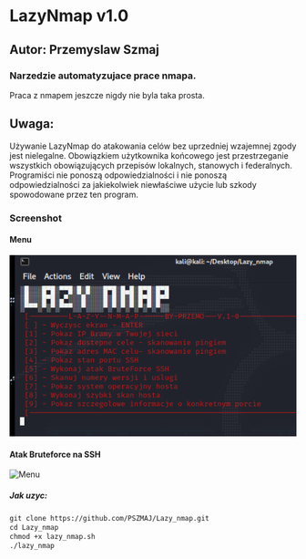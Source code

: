 # LazyNmap v1.0
## Autor: Przemyslaw Szmaj
### Narzedzie automatyzujace prace nmapa.

Praca z nmapem jeszcze nigdy nie byla taka prosta.

## Uwaga:
Używanie LazyNmap do atakowania celów bez uprzedniej wzajemnej zgody jest nielegalne. Obowiązkiem użytkownika końcowego jest przestrzeganie wszystkich obowiązujących przepisów lokalnych, stanowych i federalnych. Programiści nie ponoszą odpowiedzialności i nie ponoszą odpowiedzialności za jakiekolwiek niewłaściwe użycie lub szkody spowodowane przez ten program.

### Screenshot
#### Menu
![Menu](https://raw.githubusercontent.com/PSZMAJ/Lazy_nmap/main/lazy_nmap.PNG "LazyNmap")

#### Atak Bruteforce na SSH
![Menu]([https://raw.githubusercontent.com/PSZMAJ/Lazy_nmap/main/lazy_nmap.PNG](https://raw.githubusercontent.com/PSZMAJ/Lazy_nmap/main/lazy_nmap_photo/brute_lazy_nmap.PNG) "LazyNmap")


##### Jak uzyc:
```
git clone https://github.com/PSZMAJ/Lazy_nmap.git
cd Lazy_nmap
chmod +x lazy_nmap.sh
./lazy_nmap
```


